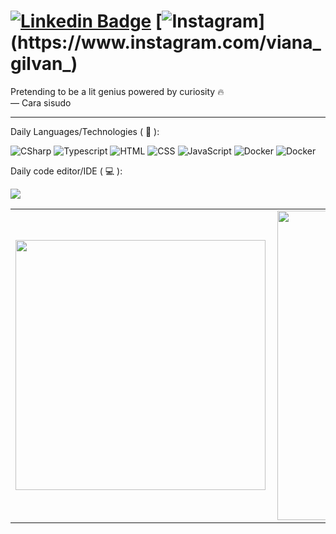 
# [![Linkedin Badge](https://img.shields.io/badge/-LinkedIn-0077B5?style=flat&logo=Linkedin&logoColor=white&link=https://www.linkedin.com/in/gilvan-viana-2009a629/)](https://www.linkedin.com/in/gilvan-viana-2009a629/) [![Instagram](https://img.shields.io/badge/-instagram-D42F8A?style=flat&logo=instagram&logoColor=white&link=https://www.instagram.com/viana_gilvan_)](https://www.instagram.com/viana_gilvan_) 
<p align="left">
Pretending to be a lit genius powered by curiosity 🔥 <br>
 — Cara sisudo  <br>
 <hr>
</p>
<p align="left">
Daily Languages/Technologies ( 🤖 ):
</p> 

![CSharp](https://img.shields.io/badge/c%23-%23239120.svg?&style=flat&logo=c-sharp&logoColor=white)
![Typescript](https://img.shields.io/badge/-Typescript-ffdd19?style=flat&logoColor=white&logo=typescript&color=3178C6) ![HTML](https://img.shields.io/badge/-HTML-ff0d00?style=flat&logoColor=white&logo=html5) ![CSS](https://img.shields.io/badge/-CSS-196eff?style=flat&logoColor=white&logo=css3) ![JavaScript](https://img.shields.io/badge/-JavaScript-ffdd19?style=flat&logoColor=white&logo=javascript) 
![Docker](https://img.shields.io/badge/node.js-%2343853D.svg?&style=flat&logo=node.js&logoColor=white)
![Docker](https://img.shields.io/badge/-docker-1090D1?style=flat&logoColor=white&logo=docker)

</p>
<p align="left">
Daily code editor/IDE ( 💻 ):
</p> 
<img src="https://badges.aleen42.com/src/visual_studio_code.svg">

<center>
  <table>
    <tr>
        <td><img width="400px" align="left" src="https://github-readme-stats.vercel.app/api/top-langs/?username=xStrato&hide=html,TSQL,CSS,SCSS&layout=compact&count_private=true&langs_count=8&theme=onedark" /></td>
        <td><img width="495px" align="left" src="https://github-readme-stats.vercel.app/api?username=xStrato&show_icons=true&count_private=true&theme=onedark" /></td>
    </tr>  
  </table>
</center>
